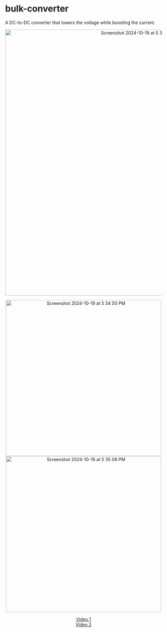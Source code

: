 # bulk-converter
 A DC-to-DC converter that lowers the voltage while boosting the current.

<p align="center">
  <img width="852" alt="Screenshot 2024-10-19 at 5 34 34 PM" src="https://github.com/user-attachments/assets/11f868dd-ff65-4f07-b5bb-295b70b86405">
</p>

<p align="center">
  <img width="500" alt="Screenshot 2024-10-19 at 5 34 50 PM" src="https://github.com/user-attachments/assets/891f92ca-5db3-4b1a-991f-7a3c06b21ec4">
  <img width="500" alt="Screenshot 2024-10-19 at 5 35 08 PM" src="https://github.com/user-attachments/assets/226a0d91-7999-4dd8-a8e7-d5b61c745340">
</p>

<div align="center">

  [Video 1](https://github.com/user-attachments/assets/f4482ce5-245f-43d7-ab25-3907b5232007)  
  [Video 2](https://github.com/user-attachments/assets/e82200d0-f4b7-4a4b-921a-17bc5b8fa46a)

</div>


